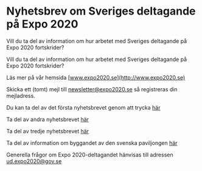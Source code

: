 # Nyhetsbrev om Sveriges deltagande på Expo 2020

Vill du ta del av information om hur arbetet med Sveriges deltagande på Expo 2020 fortskrider?

Vill du ta del av information om hur arbetet med Sveriges deltagande på Expo 2020 fortskrider?

Läs mer på vår hemsida [www.expo2020.se](http://www.expo2020.se)

Skicka ett (tomt) mejl till [newsletter@expo2020.se](mailto:newsletter@expo2020.se) så registreras din mejladress.

Du kan ta del av det första nyhetsbrevet genom att trycka [här](https://mailchi.mp/1ec44fbfd363/join-us-in-co-creation-at-expo-2020-dubai?e=4ea3e76a26)

Ta del av andra nyhetsbrevet [här](https://mailchi.mp/7d2647233a15/192-countries-will-come-together-to-make-expo-2020-a-once-in-a-lifetime-experience?e=85c4f33df1)

Ta del av tredje nyhetsbrevet [här](https://mailchi.mp/362ff1cf7e6f/minister-anna-hallberg-inaugurated-swedens-pavilion-by-planting-trees)

Ta del av information om byggandet av den svenska paviljongen [här](https://expo2020.se/start-page/construction-update/)

Generella frågor om Expo 2020-deltagandet hänvisas till adressen [ud.expo2020@gov.se](mailto:ud.expo2020@gov.se)
